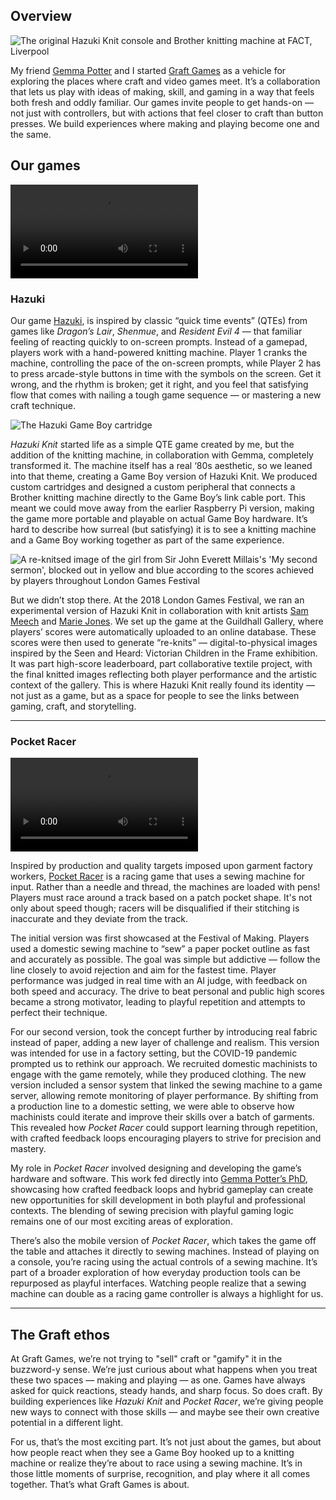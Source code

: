 
## Overview

![The original Hazuki Knit console and Brother knitting machine at FACT, Liverpool](graft_1.jpg)

My friend [Gemma Potter](https://gemmamaypotter.co.uk/) and I started [Graft Games](https://graft.games/) as a vehicle for exploring the places where craft and video games meet. It’s a collaboration that lets us play with ideas of making, skill, and gaming in a way that feels both fresh and oddly familiar. Our games invite people to get hands-on — not just with controllers, but with actions that feel closer to craft than button presses. We build experiences where making and playing become one and the same.

## Our games

<video src="/graft_1.webm" caption="Hazuki in action with players at FACT, Liverpool"></video>

### Hazuki

Our game [Hazuki](https://graft.games/hazuki), is inspired by classic “quick time events” (QTEs) from games like _Dragon’s Lair_, _Shenmue_, and _Resident Evil 4_ — that familiar feeling of reacting quickly to on-screen prompts. Instead of a gamepad, players work with a hand-powered knitting machine. Player 1 cranks the machine, controlling the pace of the on-screen prompts, while Player 2 has to press arcade-style buttons in time with the symbols on the screen. Get it wrong, and the rhythm is broken; get it right, and you feel that satisfying flow that comes with nailing a tough game sequence — or mastering a new craft technique.

![The Hazuki Game Boy cartridge](graft_4.jpg)

_Hazuki Knit_ started life as a simple QTE game created by me, but the addition of the knitting machine, in collaboration with Gemma, completely transformed it. The machine itself has a real ‘80s aesthetic, so we leaned into that theme, creating a Game Boy version of Hazuki Knit. We produced custom cartridges and designed a custom peripheral that connects a Brother knitting machine directly to the Game Boy’s link cable port. This meant we could move away from the earlier Raspberry Pi version, making the game more portable and playable on actual Game Boy hardware. It’s hard to describe how surreal (but satisfying) it is to see a knitting machine and a Game Boy working together as part of the same experience.

![A re-knitsed image of the girl from Sir John Everett Millais's 'My second sermon', blocked out in yellow and blue according to the scores achieved by players throughout London Games Festival](graft_2.jpg)

But we didn’t stop there. At the 2018 London Games Festival, we ran an experimental version of Hazuki Knit in collaboration with knit artists [Sam Meech](http://portfolio.smeech.co.uk/) and [Marie Jones](https://mariejones.info/). We set up the game at the Guildhall Gallery, where players’ scores were automatically uploaded to an online database. These scores were then used to generate “re-knits” — digital-to-physical images inspired by the Seen and Heard: Victorian Children in the Frame exhibition. It was part high-score leaderboard, part collaborative textile project, with the final knitted images reflecting both player performance and the artistic context of the gallery. This is where Hazuki Knit really found its identity — not just as a game, but as a space for people to see the links between gaming, craft, and storytelling.

---

### Pocket Racer

<video src="/graft_2.webm" data-has-audio='true' caption='People playing Pocket Racer'></video>

Inspired by production and quality targets imposed upon garment factory workers, [Pocket Racer](https://graft.games/pocket-racer) is a racing game that uses a sewing machine for input. Rather than a needle and thread, the machines are loaded with pens! Players must race around a track based on a patch pocket shape. It's not only about speed though; racers will be disqualified if their stitching is inaccurate and they deviate from the track.

The initial version was first showcased at the Festival of Making. Players used a domestic sewing machine to “sew” a paper pocket outline as fast and accurately as possible. The goal was simple but addictive — follow the line closely to avoid rejection and aim for the fastest time. Player performance was judged in real time with an AI judge, with feedback on both speed and accuracy. The drive to beat personal and public high scores became a strong motivator, leading to playful repetition and attempts to perfect their technique.

For our second version, took the concept further by introducing real fabric instead of paper, adding a new layer of challenge and realism. This version was intended for use in a factory setting, but the COVID-19 pandemic prompted us to rethink our approach. We recruited domestic machinists to engage with the game remotely, while they produced clothing. The new version included a sensor system that linked the sewing machine to a game server, allowing remote monitoring of player performance. By shifting from a production line to a domestic setting, we were able to observe how machinists could iterate and improve their skills over a batch of garments. This revealed how *Pocket Racer* could support learning through repetition, with crafted feedback loops encouraging players to strive for precision and mastery. 

My role in *Pocket Racer* involved designing and developing the game’s hardware and software. This work fed directly into [Gemma Potter’s PhD](https://e-space.mmu.ac.uk/630759/), showcasing how crafted feedback loops and hybrid gameplay can create new opportunities for skill development in both playful and professional contexts. The blending of sewing precision with playful gaming logic remains one of our most exciting areas of exploration.

There’s also the mobile version of *Pocket Racer*, which takes the game off the table and attaches it directly to sewing machines. Instead of playing on a console, you’re racing using the actual controls of a sewing machine. It’s part of a broader exploration of how everyday production tools can be repurposed as playful interfaces. Watching people realize that a sewing machine can double as a racing game controller is always a highlight for us.

---

## The Graft ethos

At Graft Games, we’re not trying to "sell" craft or "gamify" it in the buzzword-y sense. We’re just curious about what happens when you treat these two spaces — making and playing — as one. Games have always asked for quick reactions, steady hands, and sharp focus. So does craft. By building experiences like *Hazuki Knit* and *Pocket Racer*, we’re giving people new ways to connect with those skills — and maybe see their own creative potential in a different light.

For us, that’s the most exciting part. It’s not just about the games, but about how people react when they see a Game Boy hooked up to a knitting machine or realize they’re about to race using a sewing machine. It’s in those little moments of surprise, recognition, and play where it all comes together. That’s what Graft Games is about.
